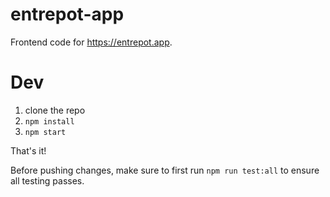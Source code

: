 # entrepot-app

Frontend code for https://entrepot.app.

# Dev

1. clone the repo
2. `npm install`
3. `npm start`

That's it!

Before pushing changes, make sure to first run `npm run test:all` to ensure all testing passes.
